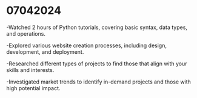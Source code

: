 # 07042024

-Watched 2 hours of Python tutorials, covering basic          syntax, data types, and operations.

-Explored various website creation processes, including design, development, and deployment.

-Researched different types of projects to find those that align with your skills and interests.

-Investigated market trends to identify in-demand projects and those with high potential impact.
